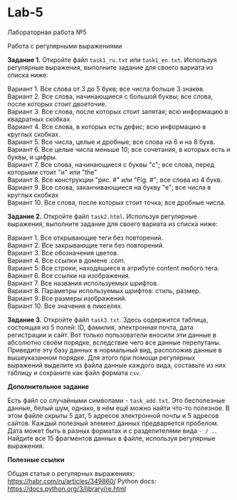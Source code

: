 # Lab-5

Лабораторная работа №5

Работа с регулярными выражениями

**Задание 1.** Откройте файл ```task1_ru.txt``` или ```task1_en.txt```. Используя регулярные выражения, выполните задание для своего вариата из списка ниже:

Вариант 1. Все слова от 3 до 5 букв; все числа больше 3 знаков.  
Вариант 2. Все слова, начинающиеся с большой буквы; все слова, после которых стоит двоеточие.  
Вариант 3. Все слова, после которых стоит запятая; всю информацию в квадратных скобках.  
Вариант 4. Все слова, в которых есть дефис; всю информацию в круглых скобках.  
Вариант 5. Все числа, целые и дробные; все слова на 6 и на 8 букв.  
Вариант 6. Все целые числа меньше 10; все сочетания, в которых есть и буквы, и цифры.  
Вариант 7. Все слова, начинающиеся с буквы "с"; все слова, перед которыми стоит "и" или "the"  
Вариант 8. Все конструкции "рис. #" или "Fig. #"; все слова из 4 букв.  
Вариант 9. Все слова, заканчивающиеся на букву "e"; все числа в круглых скобках  
Вариант 10. Все слова, после которых стоит точка; все дробные числа.  

**Задание 2.** Откройте файл ```task2.html```. Используя регулярные выражения, выполните задание для своего вариата из списка ниже:

Вариант 1. Все открывающие теги без повторений.  
Вариант 2. Все закрывающие теги без повторений.  
Вариант 3. Все обозначения цветов.  
Вариант 4. Все ссылки в домене .com.  
Вариант 5. Все строки, находящиеся в атрибуте content любого тега.  
Вариант 6. Все ссылки на изображения.  
Вариант 7. Все названия используемых шрифтов.  
Вариант 8. Параметры используемых шрифтов: стиль, размер.  
Вариант 9. Все размеры изображений.  
Вариант 10. Все значения в пикселях.  

**Задание 3.** Откройте файл ```task3.txt```. Здесь содержится таблица, состоящая из 5 полей: ID, фамилия, электронная почта, дата регистрации и сайт. Вот только пользователи вносили эти данные в абсолютно своём порядке, вследствие чего все данные перепутаны. Приведите эту базу данных в нормальный вид, расположив данные в вышеуказанном порядке. Для этого при помощи регулярных выражений выделите из файла данные каждого вида, составьте из них таблицу и сохраните как файл формата ```csv```.

**Дополнительное задание**

Есть файл со случайными символами - ```task_add.txt```. Это бесполезные данные, белый шум, однако, в нём ещё можно найти что-то полезное. В этом файле скрыты 5 дат, 5 адресов электронной почты и 5 адресов сайтов. Каждый полезный элемент данных предваряется пробелом. Дата может быть в разных форматах и с разделителями вида ```- / .```. Найдите все 15 фрагментов данных в файле, используя регулярные выражения.

**Полезные ссылки**

Общая статья о регулярных выражениях: https://habr.com/ru/articles/349860/
Python docs: https://docs.python.org/3/library/re.html
